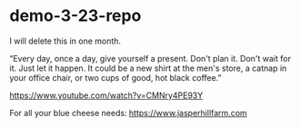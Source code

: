 # demo-3-23-repo

I will delete this in one month.

“Every day, once a day, give yourself a present. Don't plan it. Don't wait for it. Just let it happen. It could be a new shirt at the men's store, a catnap in your office chair, or two cups of good, hot black coffee.”

https://www.youtube.com/watch?v=CMNry4PE93Y

For all your blue cheese needs: https://www.jasperhillfarm.com
